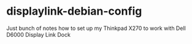 # displaylink-debian-config
Just bunch of notes how to set up my Thinkpad X270 to work with Dell D6000 Display Link Dock
